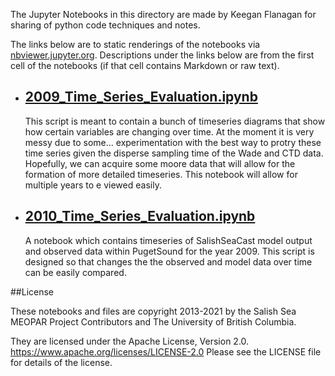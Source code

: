 The Jupyter Notebooks in this directory are made by Keegan Flanagan
for sharing of python code techniques and notes.

The links below are to static renderings of the notebooks via
[nbviewer.jupyter.org](https://nbviewer.jupyter.org/).
Descriptions under the links below are from the first cell of the notebooks
(if that cell contains Markdown or raw text).

* ## [2009_Time_Series_Evaluation.ipynb](https://nbviewer.jupyter.org/github/SalishSeaCast/analysis-keegan/blob/master/notebooks/Evaluations/Timeseries_Individual_Years/2009_Time_Series_Evaluation.ipynb)  
    
    This script is meant to contain a bunch of timeseries diagrams that show how certain variables are changing over time. At the moment it is very messy due to some... experimentation with the best way to protry these time series given the disperse sampling time of the Wade and CTD data. Hopefully, we can acquire some moore data that will allow for the formation of more detailed timeseries. This notebook will allow for multiple years to e viewed easily. 

* ## [2010_Time_Series_Evaluation.ipynb](https://nbviewer.jupyter.org/github/SalishSeaCast/analysis-keegan/blob/master/notebooks/Evaluations/Timeseries_Individual_Years/2010_Time_Series_Evaluation.ipynb)  
    
    A notebook which contains timeseries of SalishSeaCast model output and observed data within PugetSound for the year 2009. This script is designed so that changes the the observed and model data over time can be easily compared.


##License

These notebooks and files are copyright 2013-2021
by the Salish Sea MEOPAR Project Contributors
and The University of British Columbia.

They are licensed under the Apache License, Version 2.0.
https://www.apache.org/licenses/LICENSE-2.0
Please see the LICENSE file for details of the license.
